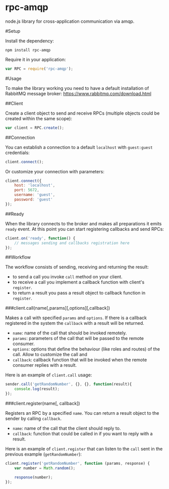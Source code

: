 # rpc-amqp

node.js library for cross-application communication via amqp.

#Setup

Install the dependency:

`npm install rpc-amqp`

Require it in your application:

```javascript
var RPC = require('rpc-amqp');
```


#Usage

To make the library working you need to have a default installation of RabbitMQ message broker: https://www.rabbitmq.com/download.html

##Client

Create a client object to send and receive RPCs (multiple objects could be created within the same scope):

```javascript
var client = RPC.create();
```

##Connection

You can establish a connection to a default `localhost` with `guest:guest` credentials:

```javascript
client.connect();
```
Or customize your connection with parameters:

```javascript
client.connect({
    host: 'localhost',
    port: 5672,
    username: 'guest',
    password: 'guest'
});
```

##Ready

When the library connects to the broker and makes all preparations it emits `ready` event. At this point you can start registering callbacks and send RPCs:

```javascript
client.on('ready', function() {
    // messages sending and callbacks registration here
});
```

##Workflow

The workflow consists of sending, receiving and returning the result:

- to send a call you invoke `call` method on your client.
- to receive a call you implement a callback function with client's `register`.
- to return a result you pass a result object to callback function in `register`.

###client.call(name[,params][,options][,callback])

Makes a call with specified `params` and `options`. If there is a callback registered in the system the `callback` with a result will be returned.

- `name`: name of the call that should be invoked remotely.
- `params`: parameters of the call that will be passed to the remote consumer.
- `options`: options that define the behaviour (like roles and routes) of the call. Allow to customize the call and 
- `callback`: callback function that will be invoked when the remote consumer replies with a result.

Here is an example of `client.call` usage:

```javascript
sender.call('getRandomNumber', {}, {}, function(result){
    console.log(result);
});
```

###client.register(name[, callback])

Registers an RPC by a specified `name`. You can return a result object to the sender by calling `callback`.

- `name`: name of the call that the client should reply to.
- `callback`: function that could be called in if you want to reply with a result.

Here is an example of `client.register` that can listen to the `call` sent in the previous example (`getRandomNumber`):

```javascript
client.register('getRandomNumber', function (params, response) {
    var number = Math.random();

    response(number);
});
```